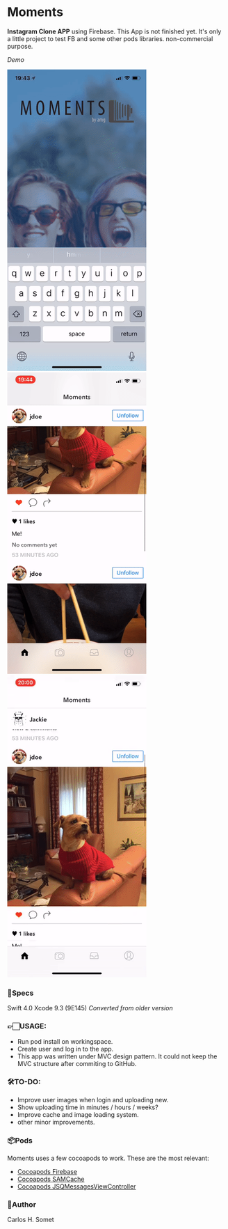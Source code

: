 # Moments

**Instagram Clone APP** using Firebase. This App is not finished yet. It's only a little project to test FB and some other pods libraries.
non-commercial purpose.

*Demo*

<img src="Moments/login.gif?raw=true">
<img src="Moments/comments.gif?raw=true">
<img src="Moments/chat.gif?raw=true">

### 📝Specs 
Swift 4.0 Xcode 9.3 (9E145) *Converted from older version*

### 👉🏻USAGE:
- Run pod install on workingspace.
- Create user and log in to the app.
- This app was written under MVC design pattern. It could not keep the MVC structure after commiting to GitHub. 


### 🛠TO-DO:
- Improve user images when login and uploading new.
- Show uploading time in minutes / hours / weeks?
- Improve cache and image loading system.
- other minor improvements.


### 📦Pods

Moments uses a few cocoapods to work. These are the most relevant:

- [Cocoapods Firebase](Pods/Firebase/README.md)
- [Cocoapods SAMCache](Pods/SAMCache/README.md)
- [Cocoapods JSQMessagesViewController](Pods/JSQMessagesViewController/README.md)


### 👤Author
Carlos H. Somet
